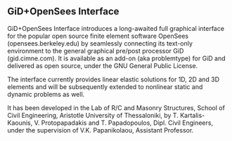 ## GiD+OpenSees Interface

GiD+OpenSees Interface introduces a long-awaited full graphical interface for the popular open source finite
element software OpenSees (opensees.berkeley.edu) by seamlessly connecting its text-only environment to the
general graphical pre/post processor GiD (gid.cimne.com). It is available as an add-on (aka problemtype) for GiD
and delivered as open source, under the GNU General Public License.

The interface currently provides linear elastic solutions for 1D, 2D and 3D elements and will be subsequently
extended to nonlinear static and dynamic problems as well.

It has been developed in the Lab of R/C and Masonry Structures, School of Civil Engineering, 
Aristotle University of Thessaloniki, by T. Kartalis-Kaounis, V. Protopapadakis and T. Papadopoulos,
Dipl. Civil Engineers, under the supervision of V.K. Papanikolaou, Assistant Professor.
